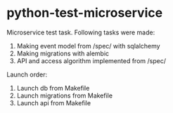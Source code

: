 # python-test-microservice
Microservice test task. Following tasks were made:
  1. Making event model from /spec/ with sqlalchemy
  2. Making migrations with alembic
  3. API and access algorithm implemented from /spec/

Launch order:
   1. Launch db from Makefile
   2. Launch migrations from Makefile
   3. Launch api from Makefile
